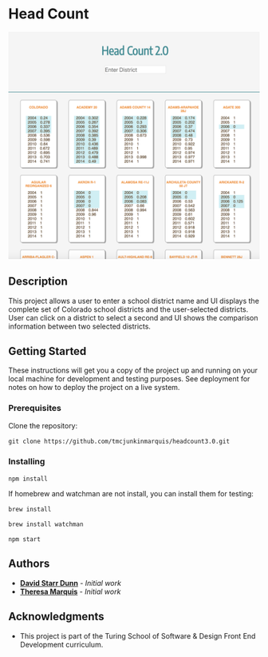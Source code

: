 
# Head Count

![HeadCount2.0](/screen-shot.png)

## Description

This project allows a user to enter a school district name and UI displays the complete set of Colorado school districts and the user-selected districts.  User can click on a district to select a second and UI shows the comparison information between two selected districts.

## Getting Started

These instructions will get you a copy of the project up and running on your local machine for development and testing purposes. See deployment for notes on how to deploy the project on a live system.

### Prerequisites

Clone the repository:

```
git clone https://github.com/tmcjunkinmarquis/headcount3.0.git
```

### Installing

```
npm install
```
If homebrew and watchman are not install, you can install them for testing:
```
brew install
```
```
brew install watchman
```
```
npm start
```

## Authors

* **[David Starr Dunn](github.com/tmcjunkinmarquis)** - *Initial work* 
* **[Theresa Marquis](github.com/dsdunn)** - *Initial work* 

## Acknowledgments

* This project is part of the Turing School of Software & Design Front End Development curriculum.
